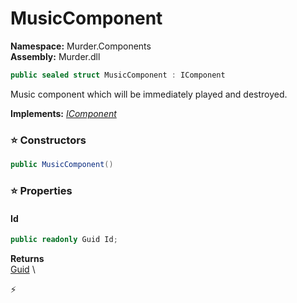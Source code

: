 # MusicComponent

**Namespace:** Murder.Components \
**Assembly:** Murder.dll

```csharp
public sealed struct MusicComponent : IComponent
```

Music component which will be immediately played and destroyed.

**Implements:** _[IComponent](/Bang/Components/IComponent.html)_

### ⭐ Constructors
```csharp
public MusicComponent()
```

### ⭐ Properties
#### Id
```csharp
public readonly Guid Id;
```

**Returns** \
[Guid](https://learn.microsoft.com/en-us/dotnet/api/System.Guid?view=net-7.0) \


⚡